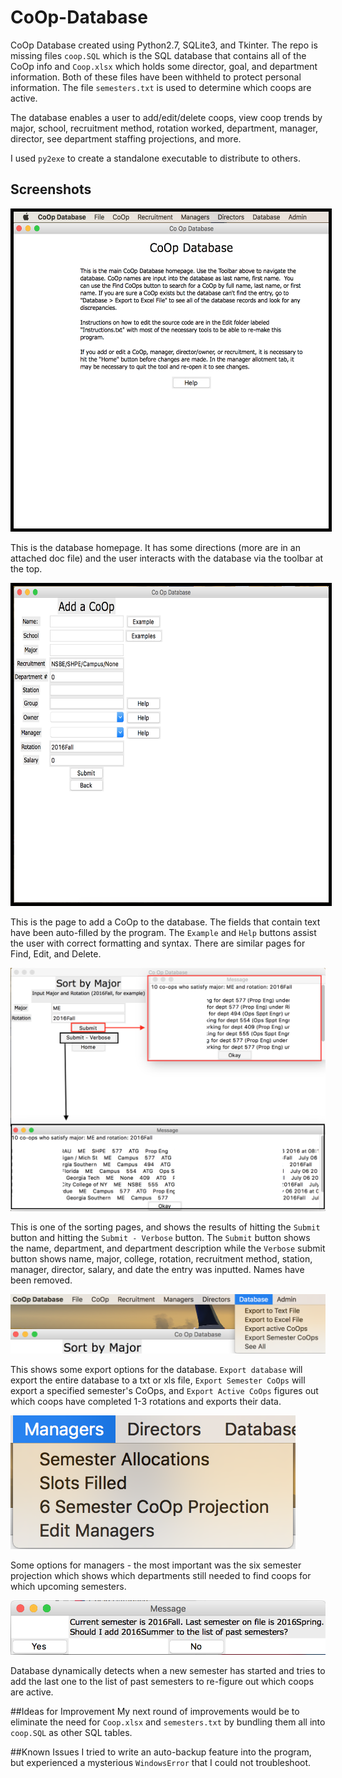 # CoOp-Database
CoOp Database created using Python2.7, SQLite3, and Tkinter. The repo is missing files `coop.SQL` which is the SQL database that contains all of the CoOp info and `Coop.xlsx` which holds some director, goal, and department information. Both of these files have been withheld to protect personal information. The file `semesters.txt` is used to determine which coops are active.

The database enables a user to add/edit/delete coops, view coop trends by major, school, recruitment method, rotation worked, department, manager, director, see department staffing projections, and more. 

I used `py2exe` to create a standalone executable to distribute to others.

## Screenshots

<img src="https://github.com/alexkenan/CoOp-Database/blob/master/screenshots/7.png?raw=true" width="603" height="507" border="1" style="border:5px solid black">

This is the database homepage. It has some directions (more are in an attached doc file) and the user interacts with the database via the toolbar at the top. 

<img src="https://github.com/alexkenan/CoOp-Database/blob/master/screenshots/2.png?raw=true" width="603" height="507" style="border:5px solid black">

This is the page to add a CoOp to the database. The fields that contain text have been auto-filled by the program. The `Example` and `Help` buttons assist the user with correct formatting and syntax. There are similar pages for Find, Edit, and Delete.


![Major](https://github.com/alexkenan/CoOp-Database/blob/master/screenshots/3.png?raw=true)

This is one of the sorting pages, and shows the results of hitting the `Submit` button and hitting the `Submit - Verbose` button. The `Submit` button shows the name, department, and department description while the `Verbose` submit button shows name, major, college, rotation, recruitment method, station, manager, director, salary, and date the entry was inputted. Names have been removed.

![Export](https://github.com/alexkenan/CoOp-Database/blob/master/screenshots/4.png?raw=true)

This shows some export options for the database. `Export database` will export the entire database to a txt or xls file, `Export Semester CoOps` will export a specified semester's CoOps, and `Export Active CoOps` figures out which coops have completed 1-3 rotations and exports their data.

![Manager](https://github.com/alexkenan/CoOp-Database/blob/master/screenshots/5.png?raw=true)

Some options for managers - the most important was the six semester projection which shows which departments still needed to find coops for which upcoming semesters.

![Smart](https://github.com/alexkenan/CoOp-Database/blob/master/screenshots/6.png?raw=true)

Database dynamically detects when a new semester has started and tries to add the last one to the list of past semesters to re-figure out which coops are active.


##Ideas for Improvement
My next round of improvements would be to eliminate the need for `Coop.xlsx` and `semesters.txt` by bundling them all into `coop.SQL` as other SQL tables.

##Known Issues
I tried to write an auto-backup feature into the program, but experienced a mysterious `WindowsError` that I could not troubleshoot.
